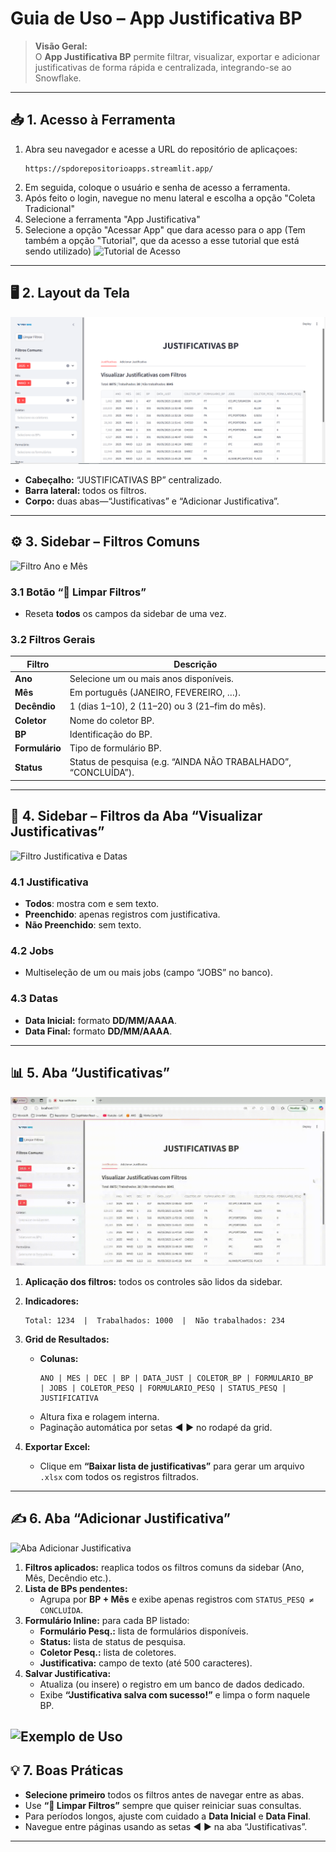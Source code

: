 # Guia de Uso – App Justificativa BP

> **Visão Geral:**  
> O **App Justificativa BP** permite filtrar, visualizar, exportar e adicionar justificativas de forma rápida e centralizada, integrando-se ao Snowflake.

---

## 📥 1. Acesso à Ferramenta

1. Abra seu navegador e acesse a URL do repositório de aplicaçoes:  
   ```
   https://spdorepositorioapps.streamlit.app/
   ```
2. Em seguida, coloque o usuário e senha de acesso a ferramenta.
3. Após feito o login, navegue no menu lateral e escolha a opção "Coleta Tradicional"
4. Selecione a ferramenta "App Justificativa"
5. Selecione a opção "Acessar App" que dara acesso para o app (Tem também a opção "Tutorial", que da acesso a esse tutorial que está sendo utilizado)
![Tutorial de Acesso](assets/tutorial1.gif)

---

## 🖥️ 2. Layout da Tela

![Visão Geral da Tela](assets/tutorial2.png)

- **Cabeçalho:** “JUSTIFICATIVAS BP” centralizado.  
- **Barra lateral:** todos os filtros.  
- **Corpo:** duas abas—“Justificativas” e “Adicionar Justificativa”.

---

## ⚙️ 3. Sidebar – Filtros Comuns

![Filtro Ano e Mês](assets/tutorial3.gif)

### 3.1 Botão “🔄 Limpar Filtros”  
- Reseta **todos** os campos da sidebar de uma vez.

### 3.2 Filtros Gerais  
| Filtro         | Descrição                                                                 |
| -------------- | ------------------------------------------------------------------------- |
| **Ano**        | Selecione um ou mais anos disponíveis.                                    |
| **Mês**        | Em português (JANEIRO, FEVEREIRO, …).                                     |
| **Decêndio**   | 1 (dias 1–10), 2 (11–20) ou 3 (21–fim do mês).                             |
| **Coletor**    | Nome do coletor BP.                                                       |
| **BP**         | Identificação do BP.                                                      |
| **Formulário** | Tipo de formulário BP.                                                    |
| **Status**     | Status de pesquisa (e.g. “AINDA NÃO TRABALHADO”, “CONCLUÍDA”).             |

---

## 🔎 4. Sidebar – Filtros da Aba “Visualizar Justificativas”

![Filtro Justificativa e Datas](assets/tutorial3.gif)

### 4.1 Justificativa  
- **Todos**: mostra com e sem texto.  
- **Preenchido**: apenas registros com justificativa.  
- **Não Preenchido**: sem texto.

### 4.2 Jobs  
- Multiseleção de um ou mais jobs (campo “JOBS” no banco).

### 4.3 Datas  
- **Data Inicial:** formato **DD/MM/AAAA**.  
- **Data Final:** formato **DD/MM/AAAA**.  

---

## 📊 5. Aba “Justificativas”

![Aba Justificativas](assets/tutorial4.gif)

1. **Aplicação dos filtros:** todos os controles são lidos da sidebar.  
2. **Indicadores:**  
   ```text
   Total: 1234  |  Trabalhados: 1000  |  Não trabalhados: 234
   ```  
3. **Grid de Resultados:**  
   - **Colunas:**  
     ```text
     ANO | MES | DEC | BP | DATA_JUST | COLETOR_BP | FORMULARIO_BP 
     | JOBS | COLETOR_PESQ | FORMULARIO_PESQ | STATUS_PESQ | JUSTIFICATIVA
     ```  
   - Altura fixa e rolagem interna.  
   - Paginação automática por setas ◀️ ▶️ no rodapé da grid.

4. **Exportar Excel:**  
   - Clique em **“Baixar lista de justificativas”** para gerar um arquivo `.xlsx` com todos os registros filtrados.

---

## ✍️ 6. Aba “Adicionar Justificativa”

![Aba Adicionar Justificativa](assets/tutorial5.gif)

1. **Filtros aplicados:** reaplica todos os filtros comuns da sidebar (Ano, Mês, Decêndio etc.).  
2. **Lista de BPs pendentes:**  
   - Agrupa por **BP + Mês** e exibe apenas registros com `STATUS_PESQ ≠ CONCLUÍDA`.  
3. **Formulário Inline:** para cada BP listado:  
   - **Formulário Pesq.:** lista de formulários disponíveis.  
   - **Status:** lista de status de pesquisa.  
   - **Coletor Pesq.:** lista de coletores.  
   - **Justificativa:** campo de texto (até 500 caracteres).  
4. **Salvar Justificativa:**  
   - Atualiza (ou insere) o registro em um banco de dados dedicado.  
   - Exibe **“Justificativa salva com sucesso!”** e limpa o form naquele BP.

![Exemplo de Uso](assets/tutorial6.gif)
---

## 💡 7. Boas Práticas

- **Selecione primeiro** todos os filtros antes de navegar entre as abas.  
- Use **“🔄 Limpar Filtros”** sempre que quiser reiniciar suas consultas.  
- Para períodos longos, ajuste com cuidado a **Data Inicial** e **Data Final**.  
- Navegue entre páginas usando as setas ◀️ ▶️ na aba “Justificativas”.  

---
